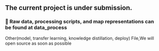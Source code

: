 ## The current project is under submission.
### 👋 Raw data, processing scripts, and map representations can be found at data_process
 Other(model, transfer learning, knowledge distillation, deploy) File,We will open source as soon as possible

### 